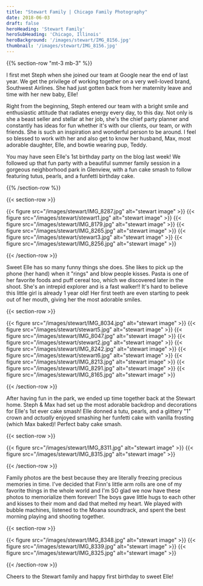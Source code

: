```yaml
---
title: "Stewart Family | Chicago Family Photography"
date: 2018-06-03
draft: false
heroHeading: 'Stewart Family'
heroSubHeading: 'Chicago, Illinois'
heroBackground: '/images/stewart/IMG_8156.jpg'
thumbnail: '/images/stewart/IMG_8156.jpg'
---
```


{{% section-row "mt-3 mb-3" %}}

I first met Steph when she joined our team at Google near the end of last year. We get the privilege of working together on a very well-loved brand, Southwest Airlines. She had just gotten back from her maternity leave and time with her new baby, Elle!

Right from the beginning, Steph entered our team with a bright smile and enthusiastic attitude that radiates energy every day, to this day. Not only is she a beast seller and stellar at her job, she's the chief party planner and constantly has ideas for fun whether it's with our clients, our team, or with friends. She is such an inspiration and wonderful person to be around. I feel so blessed to work with her and also get to know her husband, Max, most adorable daughter, Elle, and bowtie wearing pup, Teddy. 

You may have seen Elle's 1st birthday party on the blog last week! We followed up that fun party with a beautiful summer family session in a gorgeous neighborhood park in Glenview, with a fun cake smash to follow featuring tutus, pearls, and a funfetti birthday cake. 

{{% /section-row %}}

{{< section-row >}}

{{< figure src="/images/stewart/IMG_8287.jpg" alt="stewart image" >}}
{{< figure src="/images/stewart/stewart1.jpg" alt="stewart image" >}}
{{< figure src="/images/stewart/IMG_8179.jpg" alt="stewart image" >}}
{{< figure src="/images/stewart/IMG_8265.jpg" alt="stewart image" >}}
{{< figure src="/images/stewart/stewart3.jpg" alt="stewart image" >}}
{{< figure src="/images/stewart/IMG_8256.jpg" alt="stewart image" >}}

{{< /section-row >}}

Sweet Elle has so many funny things she does. She likes to pick up the phone (her hand) when it "rings" and blow people kisses. Pasta is one of her favorite foods and puff cereal too, which we discovered later in the shoot. She's an intrepid explorer and is a fast walker!! It's hard to believe this little girl is already 1 year old! Her first teeth are even starting to peek out of her mouth, giving her the most adorable smiles. 

{{< section-row >}}

{{< figure src="/images/stewart/IMG_8034.jpg" alt="stewart image" >}}
{{< figure src="/images/stewart/stewart5.jpg" alt="stewart image" >}}
{{< figure src="/images/stewart/IMG_8047.jpg" alt="stewart image" >}}
{{< figure src="/images/stewart/stewart2.jpg" alt="stewart image" >}}
{{< figure src="/images/stewart/IMG_8242.jpg" alt="stewart image" >}}
{{< figure src="/images/stewart/stewart6.jpg" alt="stewart image" >}}
{{< figure src="/images/stewart/IMG_8213.jpg" alt="stewart image" >}}
{{< figure src="/images/stewart/IMG_8291.jpg" alt="stewart image" >}}
{{< figure src="/images/stewart/IMG_8165.jpg" alt="stewart image" >}}

{{< /section-row >}}

After having fun in the park, we ended up time together back at the Stewart home. Steph & Max had set up the most adorable backdrop and decorations for Elle's 1st ever cake smash! Elle donned a tutu, pearls, and a glittery "1" crown and *actually* enjoyed smashing her funfetti cake with vanilla frosting (which Max baked)! Perfect baby cake smash.

{{< section-row >}}

{{< figure src="/images/stewart/IMG_8311.jpg" alt="stewart image" >}}
{{< figure src="/images/stewart/IMG_8315.jpg" alt="stewart image" >}}

{{< /section-row >}}

Family photos are the best because they are literally freezing precious memories in time. I've decided that Finn's little arm rolls are one of my favorite things in the whole world and I'm SO glad we now have these photos to memorialize them forever! The boys gave little hugs to each other and kisses to their mom and dad that melted my heart. We played with bubble machines, listened to the Moana soundtrack, and spent the best morning playing and shooting together. 

{{< section-row >}}

{{< figure src="/images/stewart/IMG_8348.jpg" alt="stewart image" >}}
{{< figure src="/images/stewart/IMG_8339.jpg" alt="stewart image" >}}
{{< figure src="/images/stewart/IMG_8325.jpg" alt="stewart image" >}}

{{< /section-row >}}

Cheers to the Stewart family and happy first birthday to sweet Elle!
